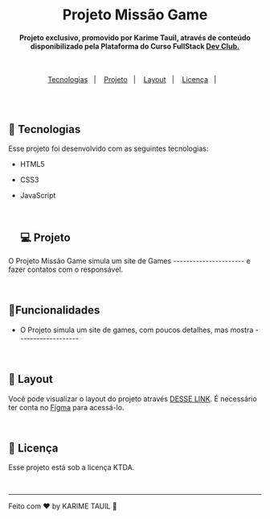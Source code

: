 <h1 align="center"> Projeto Missão Game</h1>

<h4 align="center"> Projeto exclusivo, promovido por Karime Tauil, através de conteúdo disponibilizado pela Plataforma do Curso FullStack <a href="https://rodolfomori.com.br/devclub" target="_blank"> Dev Club. </a> </h4>

  <br>

<p align="center">
  <a href="#-tecnologias">Tecnologias</a>&nbsp;&nbsp;&nbsp;|&nbsp;&nbsp;&nbsp;
  <a href="#-projeto">Projeto</a>&nbsp;&nbsp;&nbsp;|&nbsp;&nbsp;&nbsp;
  <a href="#-layout">Layout</a>&nbsp;&nbsp;&nbsp;|&nbsp;&nbsp;&nbsp;
  <a href="#memo-licença">Licença</a>&nbsp;&nbsp;&nbsp;|&nbsp;&nbsp;&nbsp;
</p>

   <br>
    
<div align="center">
    <img src="   " width="600px">
  </div>

   <br>

## 🚀 Tecnologias

Esse projeto foi desenvolvido com as seguintes tecnologias:

- HTML5
- CSS3
- JavaScript

  <br>

  ## 💻 Projeto

O Projeto Missão Game simula um site de Games ---------------------- e fazer contatos com o responsável.

  <br>
 
## 🚩Funcionalidades

-  O Projeto simula um site de games, com poucos detalhes, mas mostra -------------------

  <br>

## 🔖 Layout

Você pode visualizar o layout do projeto através [DESSE LINK](https://www.figma.com/file/fm94ujssAxNUdcQriQIumy/Miss%C3%A3o-Programa%C3%A7%C3%A3o-do-ZERO-(Copy)?type=design&node-id=1579-2&mode=design&t=xSwktB9y8IVulukv-0). É necessário ter conta no [Figma](https://figma.com) para acessá-lo.

  <br>

## :memo: Licença

Esse projeto está sob a licença KTDA.

  <br>

---

Feito com ♥ by KARIME TAUIL :wave:  
